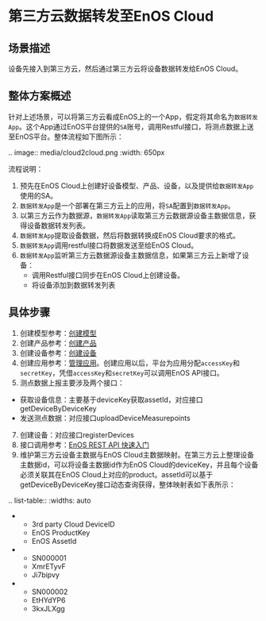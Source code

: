 # 第三方云数据转发至EnOS Cloud

## 场景描述
设备先接入到第三方云，然后通过第三方云将设备数据转发给EnOS Cloud。

## 整体方案概述
针对上述场景，可以将第三方云看成EnOS上的一个App，假定将其命名为`数据转发App`。这个App通过EnOS平台提供的`SA`账号，调用Restful接口，将测点数据上送至EnOS平台。整体流程如下图所示：

.. image:: media/cloud2cloud.png
   :width: 650px



流程说明：
1. 预先在EnOS Cloud上创建好设备模型、产品、设备，以及提供给`数据转发App`使用的SA。
2. `数据转发App`是一个部署在第三方云上的应用，将`SA`配置到`数据转发App`。
3. 以第三方云作为数据源，`数据转发App`读取第三方云数据源设备主数据信息，获得设备数据转发列表。
4. `数据转发App`提取设备数据，然后将数据转换成EnOS Cloud要求的格式。
5. `数据转发App`调用restful接口将数据发送至给EnOS Cloud。
6. `数据转发App`监听第三方云数据源设备主数据信息，如果第三方云上新增了设备：
    - 调用Restful接口同步在EnOS Cloud上创建设备。
    - 将设备添加到数据转发列表		

## 具体步骤
1. 创建模型参考：[创建模型](model/creating_model)
2. 创建产品参考：[创建产品](cloud/creating_product)
3. 创建设备参考：[创建设备](cloud/creating_device)
5. 创建应用参考：[管理应用](https://www.envisioniot.com/docs/app-development/zh_CN/latest/managing_apps.html)。创建应用以后，平台为应用分配`accessKey`和`secretKey`，凭借`accessKey`和`secretKey`可以调用EnOS API接口。
6. 测点数据上报主要涉及两个接口：
  - 获取设备信息：主要基于deviceKey获取assetId，对应接口getDeviceByDeviceKey
  - 发送测点数据：对应接口uploadDeviceMeasurepoints
7. 创建设备：对应接口registerDevices
8. 接口调用参考：[EnOS REST API 快速入门](https://www.envisioniot.com/docs/app-development/zh_CN/latest/gettingstarted_api.html)
9. 维护第三方云设备主数据与EnOS Cloud主数据映射。在第三方云上整理设备主数据id，可以将设备主数据id作为EnOS Cloud的deviceKey，并且每个设备必须关联其在EnOS Cloud上对应的product。assetId可以基于getDeviceByDeviceKey接口动态查询获得，整体映射表如下表所示：


.. list-table::
   :widths: auto

   * - 3rd party Cloud DeviceID
     - EnOS ProductKey
     - EnOS AssetId
   * - SN000001
     - XmrETyvF
     - Ji7bipvy
   * - SN000002
     - EtHYdYP6
     - 3kxJLXgg

<!--end-->
